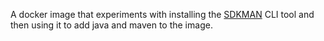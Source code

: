 A docker image that experiments with installing the [SDKMAN](http://sdkman.io) CLI tool and then using it
to add java and maven to the image.